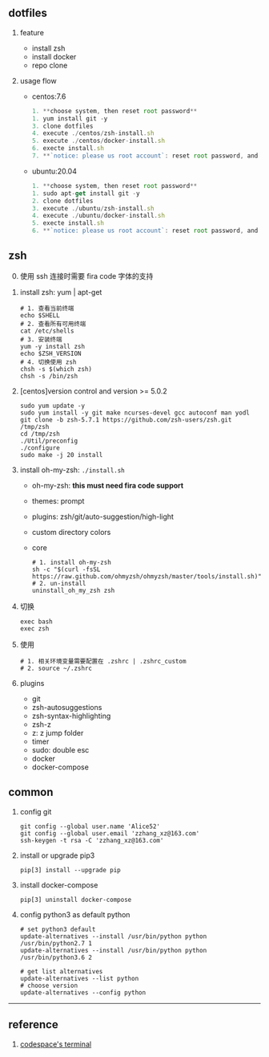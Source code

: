 ## dotfiles

1. feature

   - install zsh
   - install docker
   - repo clone

2. usage flow

   - centos:7.6

     ```js
     1. **choose system, then reset root password**
     1. yum install git -y
     3. clone dotfiles
     4. execute ./centos/zsh-install.sh
     5. execute ./centos/docker-install.sh
     6. execte install.sh
     7. **`notice: please us root account`: reset root password, and use as root**
     ```

   - ubuntu:20.04

     ```js
     1. **choose system, then reset root password**
     1. sudo apt-get install git -y
     2. clone dotfiles
     3. execute ./ubuntu/zsh-install.sh
     4. execute ./ubuntu/docker-install.sh
     5. execte install.sh
     6. **`notice: please us root account`: reset root password, and use as root**
     ```

## zsh

0. 使用 ssh 连接时需要 fira code 字体的支持
1. install zsh: yum | apt-get

   ```shell
   # 1. 查看当前终端
   echo $SHELL
   # 2. 查看所有可用终端
   cat /etc/shells
   # 3. 安装终端
   yum -y install zsh
   echo $ZSH_VERSION
   # 4. 切换使用 zsh
   chsh -s $(which zsh)
   chsh -s /bin/zsh
   ```

2. [centos]version control and version >= 5.0.2

   ```shell
   sudo yum update -y
   sudo yum install -y git make ncurses-devel gcc autoconf man yodl
   git clone -b zsh-5.7.1 https://github.com/zsh-users/zsh.git /tmp/zsh
   cd /tmp/zsh
   ./Util/preconfig
   ./configure
   sudo make -j 20 install
   ```

3. install oh-my-zsh: `./install.sh`

   - oh-my-zsh: **this must need fira code support**
   - themes: prompt
   - plugins: zsh/git/auto-suggestion/high-light
   - custom directory colors
   - core

     ```shell
     # 1. install oh-my-zsh
     sh -c "$(curl -fsSL https://raw.github.com/ohmyzsh/ohmyzsh/master/tools/install.sh)"
     # 2. un-install
     uninstall_oh_my_zsh zsh
     ```

4. 切换

   ```shell
   exec bash
   exec zsh
   ```

5. 使用

   ```shell
   # 1. 相关环境变量需要配置在 .zshrc | .zshrc_custom
   # 2. source ~/.zshrc
   ```

6. plugins

   - git
   - zsh-autosuggestions
   - zsh-syntax-highlighting
   - zsh-z
   - z: z jump folder
   - timer
   - sudo: double esc
   - docker
   - docker-compose

## common

1. config git

   ```shell
   git config --global user.name 'Alice52'
   git config --global user.email 'zzhang_xz@163.com'
   ssh-keygen -t rsa -C 'zzhang_xz@163.com'
   ```

2. install or upgrade pip3

   ```shell
   pip[3] install --upgrade pip
   ```

3. install docker-compose

   ```shell
   pip[3] uninstall docker-compose
   ```

4. config python3 as default python

   ```shell
   # set python3 default
   update-alternatives --install /usr/bin/python python /usr/bin/python2.7 1
   update-alternatives --install /usr/bin/python python /usr/bin/python3.6 2

   # get list alternatives
   update-alternatives --list python
   # choose version
   update-alternatives --config python
   ```

---

## reference

1. [codespace's terminal](https://bea.stollnitz.com/blog/codespaces-terminal/)
